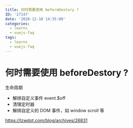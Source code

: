 ```yaml
---
title: 何时需要使用 beforeDestory ?
ID: '27147'
date: '2020-12-10 14:35:00'
categories:
  - learns
  - vuejs-faq
tags:
  - learns
  - vuejs-faq
---
```


# 何时需要使用 beforeDestory ?

生命周期

- 解绑自定义事件 event.$off
- 清理定时器
- 解绑自定义的 DOM 事件，如 window scroll 等

https://lzwdot.com/blog/archives/26831
 
 
 
 
